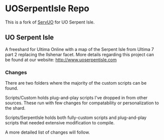 # UOSerpentIsle Repo

This is a fork of [ServUO](https://github.com/ServUO/ServUO) for UO Serpent Isle.

## UO Serpent Isle

A freeshard for Ultima Online with a map of the Serpent Isle from Ultima 7 part 2 replacing the Ilshenar facet. More details regarding this project can be found at our website: http://www.uoserpentisle.com

### Changes

There are two folders where the majority of the custom scripts can be found. 

Scripts/Custom holds plug-and-play scripts I've dropped in from other sources. These run with few changes for compatability or personalization to the shard.

Scripts/SerpentIsle holds both fully-custom scripts and plug-and-play scripts that needed extensive modification to compile. 

A more detailed list of changes will follow.
